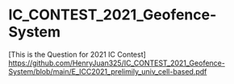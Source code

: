 # IC_CONTEST_2021_Geofence-System

[This is the Question for 2021 IC Contest] https://github.com/HenryJuan325/IC_CONTEST_2021_Geofence-System/blob/main/E_ICC2021_prelimily_univ_cell-based.pdf

